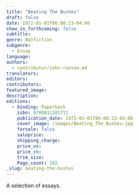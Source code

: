 ```yaml
---
title: "Beating The Bushes"
draft: false
date: 1972-01-01T06:00:23-04:00
show_in_forthcoming: false
subtitle:
genre: Nonfiction
subgenre:
  - Essay
language:
authors:
  - contributor/john-ransom.md
translators:
editors:
contributors:
featured_image:
description:
editions:
  - binding: Paperback
    isbn: 9780811201711
    publication_date: 1972-01-01T06:00:23-04:00
    cover_image: /images/Beating_The_Bushes.jpg
    forsale: false
    saleprice:
    shipping_charge:
    price_us:
    price_cn:
    trim_size:
    Page_count: 192
_slug: beating-the-bushes
---
```


A selection of essays.

